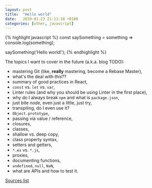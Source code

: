 ```yaml
---
layout: post
title:  "Hello world"
date:   2019-01-23 21:11:10 +0100
categories: [other, javascript]
---
```


{% highlight javascript %}
const saySomething = something => console.log(something);

saySomething('Hello world!');
{% endhighlight %}
<!--more-->

The topics I want to cover in the future (a.k.a. blog TODO):

* mastering Git (like, **really** mastering, become a Rebase Master),
* what's the deal with *this*??
* summary of good practices in React,
* `const` vs. `let` vs. `var`,
* Linter rules (and why you should be using Linter in the first place),
* why do I always break `npm` and what is `package.json`,
* just bite *node*, even just a little, just try,
* transpiling, do I even use it?
* `Object.prototype`,
* passing via value / reference,
* closures,
* classes,
* shallow vs. deep copy,
* class property syntax,
* setters and getters,
* `*.es` vs. `*.js`,
* proxies,
* documenting functions,
* `undefined`, `null`, `NaN`,
* what are APIs and how to test it.

[Sources list](../resources.md)